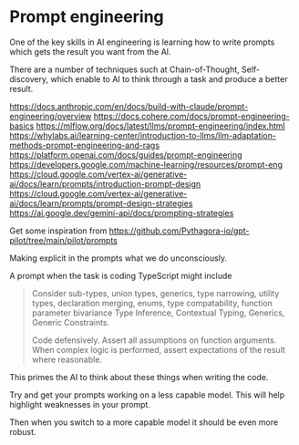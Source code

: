 # Prompt engineering

One of the key skills in AI engineering is learning how to write prompts which gets the result you want from the AI.

There are a number of techniques such at Chain-of-Thought, Self-discovery, which enable to AI to think through a task and produce a better result.

https://docs.anthropic.com/en/docs/build-with-claude/prompt-engineering/overview
https://docs.cohere.com/docs/prompt-engineering-basics
https://mlflow.org/docs/latest/llms/prompt-engineering/index.html
https://whylabs.ai/learning-center/introduction-to-llms/llm-adaptation-methods-prompt-engineering-and-rags
https://platform.openai.com/docs/guides/prompt-engineering
https://developers.google.com/machine-learning/resources/prompt-eng
https://cloud.google.com/vertex-ai/generative-ai/docs/learn/prompts/introduction-prompt-design
https://cloud.google.com/vertex-ai/generative-ai/docs/learn/prompts/prompt-design-strategies
https://ai.google.dev/gemini-api/docs/prompting-strategies

Get some inspiration from https://github.com/Pythagora-io/gpt-pilot/tree/main/pilot/prompts

Making explicit in the prompts what we do unconsciously.



A prompt when the task is coding TypeScript might include

> Consider sub-types, union types, generics, type narrowing, utility types,
declaration merging, enums, type compatability, function parameter bivariance
Type Inference, Contextual Typing, Generics, Generic Constraints.
> 
>  Code defensively. Assert all assumptions on function arguments.
When complex logic is performed, assert expectations of the result where reasonable.

This primes the AI to think about these things when writing the code.



Try and get your prompts working on a less capable model. This will help highlight weaknesses in your prompt.

Then when you switch to a more capable model it should be even more robust.

